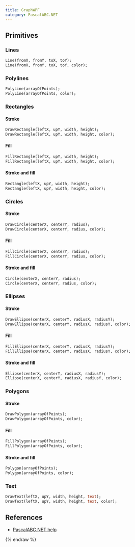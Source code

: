 ```yaml
---
title: GraphWPF
category: PascalABC.NET
---
```


## Primitives

### Lines

```pascal
Line(fromX, fromY, toX, toY);
Line(fromX, fromY, toX, toY, color);
```

### Polylines

```pascal
PolyLine(arrayOfPoints);
PolyLine(arrayOfPoints, color);
```

### Rectangles

#### Stroke

```pascal
DrawRectangle(leftX, upY, width, height);
DrawRectangle(leftX, upY, width, height, color);
```

#### Fill

```pascal
FillRectangle(leftX, upY, width, height);
FillRectangle(leftX, upY, width, height, color);
```

#### Stroke and fill

```pascal
Rectangle(leftX, upY, width, height);
Rectangle(leftX, upY, width, height, color);
```

### Circles

#### Stroke

```pascal
DrawCircle(centerX, centerY, radius);
DrawCircle(centerX, centerY, radius, color);
```

#### Fill

```pascal
FillCircle(centerX, centerY, radius);
FillCircle(centerX, centerY, radius, color);
```

#### Stroke and fill

```pascal
Circle(centerX, centerY, radius);
Circle(centerX, centerY, radius, color);
```

### Ellipses

#### Stroke

```pascal
DrawEllipse(centerX, centerY, radiusX, radiusY);
DrawEllipse(centerX, centerY, radiusX, radiusY, color);
```

#### Fill

```pascal
FillEllipse(centerX, centerY, radiusX, radiusY);
FillEllipse(centerX, centerY, radiusX, radiusY, color);
```

#### Stroke and fill

```pascal
Ellipse(centerX, centerY, radiusX, radiusY);
Ellipse(centerX, centerY, radiusX, radiusY, color);
```

### Polygons

#### Stroke

```pascal
DrawPolygon(arrayOfPoints);
DrawPolygon(arrayOfPoints, color);
```

#### Fill

```pascal
FillPolygon(arrayOfPoints);
FillPolygon(arrayOfPoints, color);
```

#### Stroke and fill

```pascal
Polygon(arrayOfPoints);
Polygon(arrayOfPoints, color);
```

### Text

```pascal
DrawText(leftX, upY, width, height, text);
DrawText(leftX, upY, width, height, text, color);
```

## References

* [PascalABC.NET help](http://pascalabc.net/downloads/pabcnethelp/index.htm)

{% endraw %}
